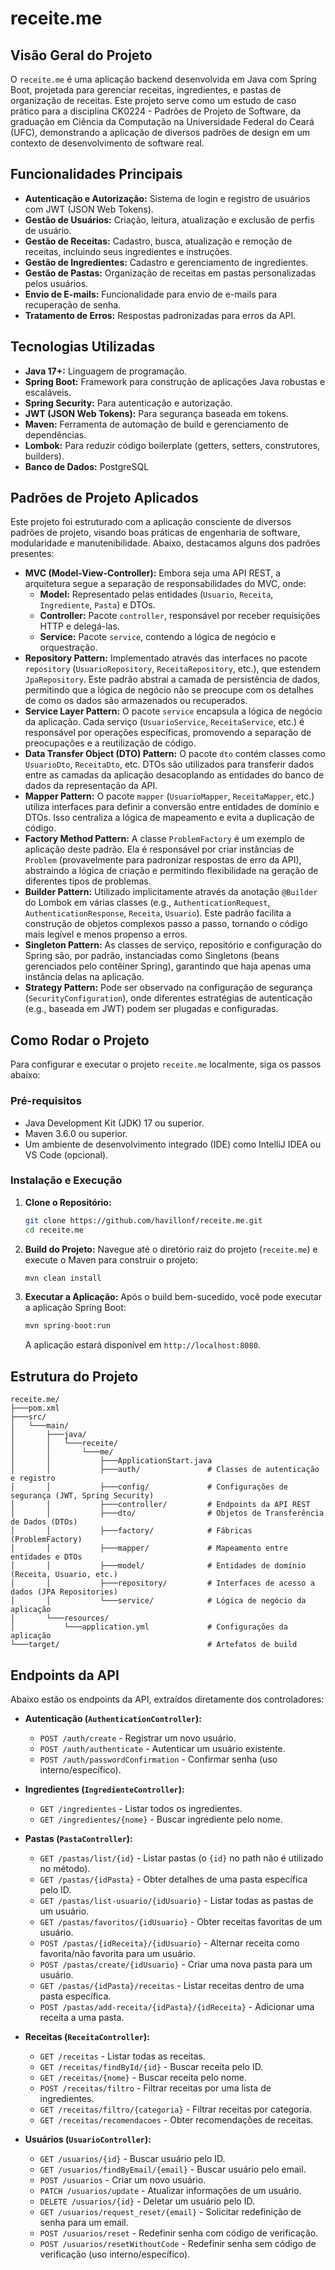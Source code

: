 # receite.me

## Visão Geral do Projeto

O `receite.me` é uma aplicação backend desenvolvida em Java com Spring Boot, projetada para gerenciar receitas, ingredientes, e pastas de organização de receitas. Este projeto serve como um estudo de caso prático para a disciplina CK0224 - Padrões de Projeto de Software, da graduação em Ciência da Computação na Universidade Federal do Ceará (UFC), demonstrando a aplicação de diversos padrões de design em um contexto de desenvolvimento de software real.

## Funcionalidades Principais

-   **Autenticação e Autorização:** Sistema de login e registro de usuários com JWT (JSON Web Tokens).
-   **Gestão de Usuários:** Criação, leitura, atualização e exclusão de perfis de usuário.
-   **Gestão de Receitas:** Cadastro, busca, atualização e remoção de receitas, incluindo seus ingredientes e instruções.
-   **Gestão de Ingredientes:** Cadastro e gerenciamento de ingredientes.
-   **Gestão de Pastas:** Organização de receitas em pastas personalizadas pelos usuários.
-   **Envio de E-mails:** Funcionalidade para envio de e-mails para recuperação de senha.
-   **Tratamento de Erros:** Respostas padronizadas para erros da API.

## Tecnologias Utilizadas

-   **Java 17+:** Linguagem de programação.
-   **Spring Boot:** Framework para construção de aplicações Java robustas e escaláveis.
-   **Spring Security:** Para autenticação e autorização.
-   **JWT (JSON Web Tokens):** Para segurança baseada em tokens.
-   **Maven:** Ferramenta de automação de build e gerenciamento de dependências.
-   **Lombok:** Para reduzir código boilerplate (getters, setters, construtores, builders).
-   **Banco de Dados:** PostgreSQL

## Padrões de Projeto Aplicados

Este projeto foi estruturado com a aplicação consciente de diversos padrões de projeto, visando boas práticas de engenharia de software, modularidade e manutenibilidade. Abaixo, destacamos alguns dos padrões presentes:

-   **MVC (Model-View-Controller):** Embora seja uma API REST, a arquitetura segue a separação de responsabilidades do MVC, onde:
    -   **Model:** Representado pelas entidades (`Usuario`, `Receita`, `Ingrediente`, `Pasta`) e DTOs.
    -   **Controller:** Pacote `controller`, responsável por receber requisições HTTP e delegá-las.
    -   **Service:** Pacote `service`, contendo a lógica de negócio e orquestração.
-   **Repository Pattern:** Implementado através das interfaces no pacote `repository` (`UsuarioRepository`, `ReceitaRepository`, etc.), que estendem `JpaRepository`. Este padrão abstrai a camada de persistência de dados, permitindo que a lógica de negócio não se preocupe com os detalhes de como os dados são armazenados ou recuperados.
-   **Service Layer Pattern:** O pacote `service` encapsula a lógica de negócio da aplicação. Cada serviço (`UsuarioService`, `ReceitaService`, etc.) é responsável por operações específicas, promovendo a separação de preocupações e a reutilização de código.
-   **Data Transfer Object (DTO) Pattern:** O pacote `dto` contém classes como `UsuarioDto`, `ReceitaDto`, etc. DTOs são utilizados para transferir dados entre as camadas da aplicação desacoplando as entidades do banco de dados da representação da API.
-   **Mapper Pattern:** O pacote `mapper` (`UsuarioMapper`, `ReceitaMapper`, etc.) utiliza interfaces para definir a conversão entre entidades de domínio e DTOs. Isso centraliza a lógica de mapeamento e evita a duplicação de código.
-   **Factory Method Pattern:** A classe `ProblemFactory` é um exemplo de aplicação deste padrão. Ela é responsável por criar instâncias de `Problem` (provavelmente para padronizar respostas de erro da API), abstraindo a lógica de criação e permitindo flexibilidade na geração de diferentes tipos de problemas.
-   **Builder Pattern:** Utilizado implicitamente através da anotação `@Builder` do Lombok em várias classes (e.g., `AuthenticationRequest`, `AuthenticationResponse`, `Receita`, `Usuario`). Este padrão facilita a construção de objetos complexos passo a passo, tornando o código mais legível e menos propenso a erros.
-   **Singleton Pattern:** As classes de serviço, repositório e configuração do Spring são, por padrão, instanciadas como Singletons (beans gerenciados pelo contêiner Spring), garantindo que haja apenas uma instância delas na aplicação.
-   **Strategy Pattern:** Pode ser observado na configuração de segurança (`SecurityConfiguration`), onde diferentes estratégias de autenticação (e.g., baseada em JWT) podem ser plugadas e configuradas.

## Como Rodar o Projeto

Para configurar e executar o projeto `receite.me` localmente, siga os passos abaixo:

### Pré-requisitos

-   Java Development Kit (JDK) 17 ou superior.
-   Maven 3.6.0 ou superior.
-   Um ambiente de desenvolvimento integrado (IDE) como IntelliJ IDEA ou VS Code (opcional).

### Instalação e Execução

1.  **Clone o Repositório:**
    ```bash
    git clone https://github.com/havillonf/receite.me.git
    cd receite.me
    ```

2.  **Build do Projeto:**
    Navegue até o diretório raiz do projeto (`receite.me`) e execute o Maven para construir o projeto:
    ```bash
    mvn clean install
    ```

3.  **Executar a Aplicação:**
    Após o build bem-sucedido, você pode executar a aplicação Spring Boot:
    ```bash
    mvn spring-boot:run
    ```
    A aplicação estará disponível em `http://localhost:8080`.

## Estrutura do Projeto

```
receite.me/
├───pom.xml
├───src/
│   └───main/
│       ├───java/
│       │   └───receite/
│       │       └───me/
│       │           ├───ApplicationStart.java
│       │           ├───auth/               # Classes de autenticação e registro
│       │           ├───config/             # Configurações de segurança (JWT, Spring Security)
│       │           ├───controller/         # Endpoints da API REST
│       │           ├───dto/                # Objetos de Transferência de Dados (DTOs)
│       │           ├───factory/            # Fábricas (ProblemFactory)
│       │           ├───mapper/             # Mapeamento entre entidades e DTOs
│       │           ├───model/              # Entidades de domínio (Receita, Usuario, etc.)
│       │           ├───repository/         # Interfaces de acesso a dados (JPA Repositories)
│       │           └───service/            # Lógica de negócio da aplicação
│       └───resources/
│           └───application.yml             # Configurações da aplicação
└───target/                                 # Artefatos de build
```

## Endpoints da API

Abaixo estão os endpoints da API, extraídos diretamente dos controladores:

-   **Autenticação (`AuthenticationController`):**
    -   `POST /auth/create` - Registrar um novo usuário.
    -   `POST /auth/authenticate` - Autenticar um usuário existente.
    -   `POST /auth/passwordConfirmation` - Confirmar senha (uso interno/específico).

-   **Ingredientes (`IngredienteController`):**
    -   `GET /ingredientes` - Listar todos os ingredientes.
    -   `GET /ingredientes/{nome}` - Buscar ingrediente pelo nome.

-   **Pastas (`PastaController`):**
    -   `GET /pastas/list/{id}` - Listar pastas (o `{id}` no path não é utilizado no método).
    -   `GET /pastas/{idPasta}` - Obter detalhes de uma pasta específica pelo ID.
    -   `GET /pastas/list-usuario/{idUsuario}` - Listar todas as pastas de um usuário.
    -   `GET /pastas/favoritos/{idUsuario}` - Obter receitas favoritas de um usuário.
    -   `POST /pastas/{idReceita}/{idUsuario}` - Alternar receita como favorita/não favorita para um usuário.
    -   `POST /pastas/create/{idUsuario}` - Criar uma nova pasta para um usuário.
    -   `GET /pastas/{idPasta}/receitas` - Listar receitas dentro de uma pasta específica.
    -   `POST /pastas/add-receita/{idPasta}/{idReceita}` - Adicionar uma receita a uma pasta.

-   **Receitas (`ReceitaController`):**
    -   `GET /receitas` - Listar todas as receitas.
    -   `GET /receitas/findById/{id}` - Buscar receita pelo ID.
    -   `GET /receitas/{nome}` - Buscar receita pelo nome.
    -   `POST /receitas/filtro` - Filtrar receitas por uma lista de ingredientes.
    -   `GET /receitas/filtro/{categoria}` - Filtrar receitas por categoria.
    -   `GET /receitas/recomendacoes` - Obter recomendações de receitas.

-   **Usuários (`UsuarioController`):**
    -   `GET /usuarios/{id}` - Buscar usuário pelo ID.
    -   `GET /usuarios/findByEmail/{email}` - Buscar usuário pelo email.
    -   `POST /usuarios` - Criar um novo usuário.
    -   `PATCH /usuarios/update` - Atualizar informações de um usuário.
    -   `DELETE /usuarios/{id}` - Deletar um usuário pelo ID.
    -   `GET /usuarios/request_reset/{email}` - Solicitar redefinição de senha para um email.
    -   `POST /usuarios/reset` - Redefinir senha com código de verificação.
    -   `POST /usuarios/resetWithoutCode` - Redefinir senha sem código de verificação (uso interno/específico).
